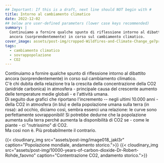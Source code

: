 ```yaml
---
## Important: If this is a draft, next line should NOT begin with #
title: Intorno al cambiamento climatico
date: 2022-12-02
## below are user-defined parameters (lower case keys recommended)
summary: |
  Continuiamo a fornire qualche spunto di riflessione intorno al dibattito
  ancora (sorprendentemente) in corso sul cambiamento climatico. 
cover_image: assets/post-img/cropped-Wildfires-and-Climate-Change_ge7prp # optional
tags:
  - cambiamento climatico
  - sovrappopolazione
  - CO2
---
```


Continuiamo a fornire qualche spunto di riflessione intorno al dibattito
ancora (sorprendentemente) in corso sul cambiamento climatico.  
C'è chi
dubita della relazione tra la crescita della concentrazione della CO2
(anidride carbonica) in atmosfera - principale causa del crescente
aumento delle temperature medie globali - e l'attività umana.  
Di seguito
due grafici che riportano l'incremento -- negli ultimi 10.000 anni -
della CO2 in atmosfera (in blu) e della popolazione umana sulla terra
(in rosa): ad occhio, diciamo così, sembra esserci una relazione: le
curve sono perfettamente sovrapponibili! Si potrebbe dedurne che la
popolazione aumenta sulla terra perché aumenta la disponibilità di CO2
se - come le piante - ci "nutrissimo" di CO2.  
Ma così non è. Più probabilmente il contrario.

{{< cloudinary_img src="assets/post-img/image018_jakl3r" caption="Popolazione mondiale, andamento storico.">}}
{{< cloudinary_img src="assets/post-img/10000-years-of-carbon-dioxide-Dr-Robert-Rohde_faovno" caption="Contentrazione CO2, andamento storico.">}}
<!--
  created 2022-12-02 12:51:53.548967 +0100 CET m=+0.034039460
-->